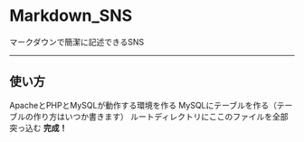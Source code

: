 # Markdown_SNS
マークダウンで簡潔に記述できるSNS

___

## 使い方
ApacheとPHPとMySQLが動作する環境を作る
MySQLにテーブルを作る（テーブルの作り方はいつか書きます）
ルートディレクトリにここのファイルを全部突っ込む
**完成！**
